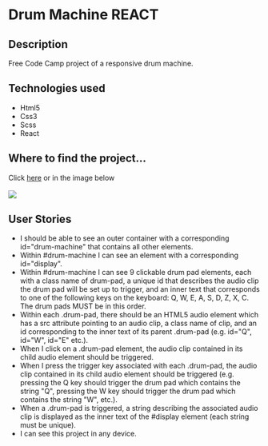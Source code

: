 <h1>Drum Machine REACT</h1>
<h2>Description</h2>
<p>Free Code Camp project of a responsive drum machine.
</p>
<h2>Technologies used</h2>
<ul>
  <li>Html5</li>
  <li>Css3</li>
  <li>Scss</li>
  <li>React</li>
</ul>
<h2>Where to find the project...</h2>
<p>
Click <a href="https://marcomaz.github.io/drum-machine-react/" target="_blank"> here</a>
or in the image below <br/><br/><a href="https://marcomaz.github.io/drum-machine-react/" target="_blank">
<img src="https://www.dropbox.com/s/vifn9xyian235se/28-drum-machine-react.jpg?raw=1">
</a>
</p>

<h2>User Stories</h2>
<ul>
	<li>I should be able to see an outer container with a corresponding id="drum-machine" that contains all other elements.</li>
	<li>Within #drum-machine I can see an element with a corresponding id="display".</li>
	<li>Within #drum-machine I can see 9 clickable drum pad elements, each with a class name of drum-pad, a unique id that describes the audio clip the drum pad will be set up to trigger, and an inner text that corresponds to one of the following keys on the keyboard: Q, W, E, A, S, D, Z, X, C. The drum pads MUST be in this order.</li>
	<li>Within each .drum-pad, there should be an HTML5 audio element which has a src attribute pointing to an audio clip, a class name of clip, and an id corresponding to the inner text of its parent .drum-pad (e.g. id="Q", id="W", id="E" etc.).</li>
	<li>When I click on a .drum-pad element, the audio clip contained in its child audio element should be triggered.</li>
	<li>When I press the trigger key associated with each .drum-pad, the audio clip contained in its child audio element should be triggered (e.g. pressing the Q key should trigger the drum pad which contains the string "Q", pressing the W key should trigger the drum pad which contains the string "W", etc.).</li>
	<li>When a .drum-pad is triggered, a string describing the associated audio clip is displayed as the inner text of the #display element (each string must be unique).</li>
	<li>I can see this project in any device.</li>
 </ul>